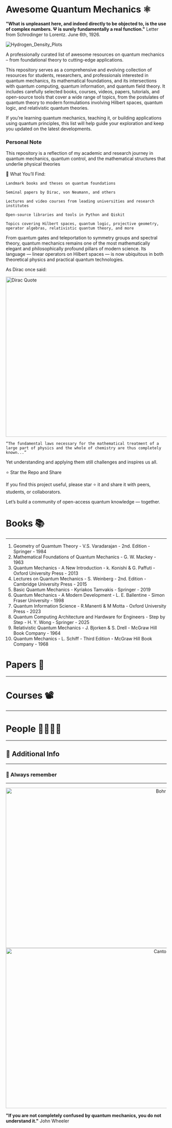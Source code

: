 # Awesome Quantum Mechanics ⚛️

<strong>"What is unpleasant here, and indeed directly to be objected to, is the use of complex numbers. Ψ is surely fundamentally a real function."</strong> Letter from Schrodinger to Lorentz. June 6th, 1926.
<br>

![Hydrogen_Density_Plots](https://github.com/user-attachments/assets/9132afbd-bd95-4f50-ae37-9127fee610c5)

A professionally curated list of awesome resources on quantum mechanics – from foundational theory to cutting-edge applications.

This repository serves as a comprehensive and evolving collection of resources for students, researchers, and professionals interested in quantum mechanics, its mathematical foundations, and its intersections with quantum computing, quantum information, and quantum field theory. It includes carefully selected books, courses, videos, papers, tutorials, and open-source tools that cover a wide range of topics, from the postulates of quantum theory to modern formulations involving Hilbert spaces, quantum logic, and relativistic quantum theories.

If you’re learning quantum mechanics, teaching it, or building applications using quantum principles, this list will help guide your exploration and keep you updated on the latest developments.

### Personal Note
This repository is a reflection of my academic and research journey in quantum mechanics, quantum control, and the mathematical structures that underlie physical theories

🧠 What You’ll Find:

    Landmark books and theses on quantum foundations

    Seminal papers by Dirac, von Neumann, and others

    Lectures and video courses from leading universities and research institutes

    Open-source libraries and tools in Python and Qiskit

    Topics covering Hilbert spaces, quantum logic, projective geometry, operator algebras, relativistic quantum theory, and more

From quantum gates and teleportation to symmetry groups and spectral theory, quantum mechanics remains one of the most mathematically elegant and philosophically profound pillars of modern science. Its language — linear operators on Hilbert spaces — is now ubiquitous in both theoretical physics and practical quantum technologies.

As Dirac once said:

<img src='https://agendarweb.com.ar/wp-content/uploads/2022/08/paul-dirac-1068x601.jpg' alt="Dirac Quote" width="750" height="500"/>

    “The fundamental laws necessary for the mathematical treatment of a large part of physics and the whole of chemistry are thus completely known...”

Yet understanding and applying them still challenges and inspires us all.

⭐ Star the Repo and Share

If you find this project useful, please star ⭐ it and share it with peers, students, or collaborators.

Let’s build a community of open-access quantum knowledge — together.

# Books 📚
--------------------------------------------------------------------------------------------
1. Geometry of Quamtum Theory - V.S. Varadarajan - 2nd. Edition - Springer - 1984
2. Mathematical Foundations of Quantum Mechanics - G. W. Mackey - 1963
3. Quantum Mechanics - A New Introduction - k. Konishi & G. Paffuti - Oxford University Press - 2013
4. Lectures on Quantum Mechanics - S. Weinberg - 2nd. Edition - Cambridge University Press - 2015
5. Basic Quantum Mechanics - Kyriakos Tamvakis - Springer - 2019
6. Quantum Mechanics - A Modern Development - L. E. Ballentine - Simon Fraser University - 1998
7. Quantum Information Science - R.Manenti & M Motta - Oxford University Press - 2023
8. Quantum Computing Architecture and Hardware for Engineers - Step by Step - H. Y. Wong - Springer - 2025
9. Relativistic Quantum Mechanics - J. Bjorken & S. Drell - McGraw Hill Book Company - 1964
10. Quantum Mechanics - L. Schiff - Third Edition - McGraw Hill Book Company - 1968

# Papers 📑
--------------------------------------------------------------------------------------------

# Courses 📽️
--------------------------------------------------------------------------------------------

# People 👨‍🔬👩‍🔬
--------------------------------------------------------------------------------------------

## 📝 Additional Info
--------------------------------------------------------------------------------------------

### &#x1F4CC; Always remember
--------------------------------------------------------------------------------------------
<div style="text-align: center;">
  <img src='https://media.licdn.com/dms/image/v2/D4D10AQGnAywDXoY8Aw/image-shrink_800/image-shrink_800/0/1722258180240?e=1747951200&v=beta&t=IW1CbyWyKh2HPUV1b71F9kgwXaBjcjJh65f-TH_sLKc'alt="Bohr Quote" width="1000" height="500"/>
  <br>
  <img src="https://quotefancy.com/media/wallpaper/3840x2160/2180421-Georg-Cantor-Quote-The-essence-of-mathematics-lies-precisely-in.jpg" alt="Cantor Quote" width="1000" height="500"/>
  <br>
</div>

<strong>"If you are not completely confused by quantum mechanics, you do not understand it."</strong> John Wheeler
